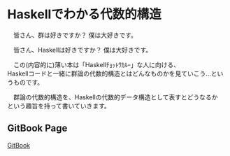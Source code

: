 # Haskellでわかる代数的構造

　皆さん、群は好きですか？
僕は大好きです。

　皆さん、Haskellは好きですか？
僕は大好きです。

　この(内容的に)薄い本は「Haskellﾁｮｯﾄﾜｶﾙｰ」な人に向ける、  
Haskellコードと一緒に群論の代数的構造とはどんなものかを見ていこう…というものです。

　群論の代数的構造を、Haskellの代数的データ構造として表すとどうなるか  
という趣旨を持って書いていきます。

## GitBook Page
[GitBook](https://www.gitbook.com/book/aiya000/haskell_de_groupstructure)
